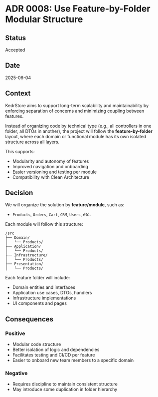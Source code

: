 # ADR 0008: Use Feature-by-Folder Modular Structure

## Status
Accepted

## Date
2025-06-04

## Context
KedrStore aims to support long-term scalability and maintainability by enforcing separation of concerns and minimizing coupling between features.

Instead of organizing code by technical type (e.g., all controllers in one folder, all DTOs in another), the project will follow the **feature-by-folder** layout, where each domain or functional module has its own isolated structure across all layers.

This supports:
- Modularity and autonomy of features
- Improved navigation and onboarding
- Easier versioning and testing per module
- Compatibility with Clean Architecture

## Decision
We will organize the solution by **feature/module**, such as:
- `Products`, `Orders`, `Cart`, `CRM`, `Users`, etc.

Each module will follow this structure:

```
/src
├── Domain/
│   └── Products/
├── Application/
│   └── Products/
├── Infrastructure/
│   └── Products/
├── Presentation/
│   └── Products/
```

Each feature folder will include:
- Domain entities and interfaces
- Application use cases, DTOs, handlers
- Infrastructure implementations
- UI components and pages

## Consequences

### Positive
- Modular code structure
- Better isolation of logic and dependencies
- Facilitates testing and CI/CD per feature
- Easier to onboard new team members to a specific domain

### Negative
- Requires discipline to maintain consistent structure
- May introduce some duplication in folder hierarchy
